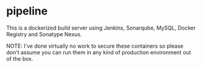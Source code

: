 # pipeline 
This is a dockerized build server using Jenkins, Sonarqube, MySQL, Docker Registry and Sonatype Nexus.

NOTE: I've done virtually no work to secure these containers so please don't assume you can run them in any kind of production environment out of the box.

